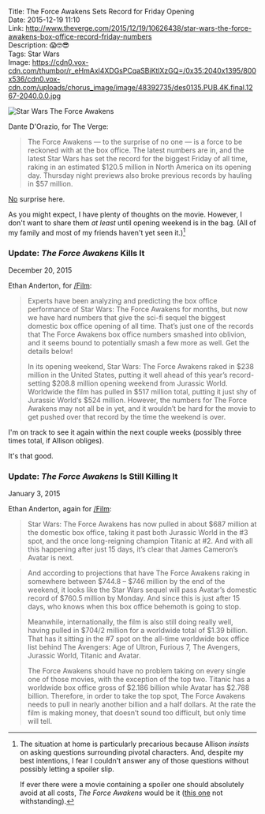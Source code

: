 Title: The Force Awakens Sets Record for Friday Opening  
Date: 2015-12-19 11:10  
Link: http://www.theverge.com/2015/12/19/10626438/star-wars-the-force-awakens-box-office-record-friday-numbers  
Description: 😱🤓😎  
Tags: Star Wars  
Image: https://cdn0.vox-cdn.com/thumbor/r_eHmAxl4XDGsPCqaSBiKtlXzGQ=/0x35:2040x1395/800x536/cdn0.vox-cdn.com/uploads/chorus_image/image/48392735/des0135.PUB.4K.final.1267-2040.0.0.jpg  

![Star Wars The Force Awakens][1]

Dante D'Orazio, for The Verge:

> The Force Awakens — to the surprise of no one — is a force to be reckoned with at the box office. The latest numbers are in, and the latest Star Wars has set the record for the biggest Friday of all time, raking in an estimated $120.5 million in North America on its opening day. Thursday night previews also broke previous records by hauling in $57 million.

[No][2] surprise here.

As you might expect, I have plenty of thoughts on the movie. However, I don't want to share them *at least* until opening weekend is in the bag. (All of my family and most of my friends haven't yet seen it.)[^1]

<aside class="update">
 
 ### Update: <i>The Force Awakens</i> Kills It

December 20, 2015
<!-- {.updatetime} -->

Ethan Anderton, for [/Film][3]:

> Experts have been analyzing and predicting the box office performance of Star Wars: The Force Awakens for months, but now we have hard numbers that give the sci-fi sequel the biggest domestic box office opening of all time. That’s just one of the records that The Force Awakens box office numbers smashed into oblivion, and it seems bound to potentially smash a few more as well. Get the details below!
>
> In its opening weekend, Star Wars: The Force Awakens raked in $238 million in the United States, putting it well ahead of this year’s record-setting $208.8 million opening weekend from Jurassic World. Worldwide the film has pulled in $517 million total, putting it just shy of Jurassic World‘s $524 million. However, the numbers for The Force Awakens may not all be in yet, and it wouldn’t be hard for the movie to get pushed over that record by the time the weekend is over.

I'm on track to see it again within the next couple weeks (possibly three times total, if Allison obliges).

It's that good.

</aside>

<aside class="update">

 ### Update: <i>The Force Awakens</i> Is Still Killing It

January 3, 2015
<!-- {.updatetime} -->

Ethan Anderton, again for [/Film][4]:

> Star Wars: The Force Awakens has now pulled in about $687 million at the domestic box office, taking it past both Jurassic World in the #3 spot, and the once long-reigning champion Titanic at #2. And with all this happening after just 15 days, it’s clear that James Cameron’s Avatar is next.

> And according to projections that have The Force Awakens raking in somewhere between $744.8 – $746 million by the end of the weekend, it looks like the Star Wars sequel will pass Avatar’s domestic record of $760.5 million by Monday. And since this is just after 15 days, who knows when this box office behemoth is going to stop.
>
> Meanwhile, internationally, the film is also still doing really well, having pulled in $704/2 million for a worldwide total of $1.39 billion. That has it sitting in the #7 spot on the all-time worldwide box office list behind The Avengers: Age of Ultron, Furious 7, The Avengers, Jurassic World, Titanic and Avatar.
>
> The Force Awakens should have no problem taking on every single one of those movies, with the exception of the top two. Titanic has a worldwide box office gross of $2.186 billion while Avatar has $2.788 billion. Therefore, in order to take the top spot, The Force Awakens needs to pull in nearly another billion and a half dollars. At the rate the film is making money, that doesn’t sound too difficult, but only time will tell.

</aside>

[^1]: The situation at home is particularly precarious because Allison *insists* on asking questions surrounding pivotal characters. And, despite my best intentions, I fear I couldn't answer any of those questions without possibly letting a spoiler slip.
	
	If ever there were a movie containing a spoiler one should absolutely avoid at all costs, <i>The Force Awakens</i> would be it ([this one][a] not withstanding).
	
[a]: https://en.wikipedia.org/wiki/The_Empire_Strikes_Back "Wikipedia: The Empire Strikes Back"
	
[1]: https://cdn0.vox-cdn.com/thumbor/r_eHmAxl4XDGsPCqaSBiKtlXzGQ=/0x35:2040x1395/800x536/cdn0.vox-cdn.com/uploads/chorus_image/image/48392735/des0135.PUB.4K.final.1267-2040.0.0.jpg "Star Wars The Force Awakens"
[2]: http://www.forbes.com/sites/scottmendelson/2015/12/14/can-star-wars-the-force-awakens-live-up-to-the-hype-these-6-blockbusters-did/ "Forbes piece questioning The Force Awakens's ability to meet fans' expectations"
[3]: http://www.slashfilm.com/star-wars-the-force-awakens-box-office-biggest-us-opening-ever/ "/Film: Star Wars: The Force Awakens kills it"
[4]: http://www.slashfilm.com/star-wars-the-force-awakens-box-office-passes-titanic-avatar-is-next/ "/Film: ‘Star Wars: The Force Awakens’ Box Office Surpasses ‘Titanic’, and ‘Avatar’ Is Next to Go Down"